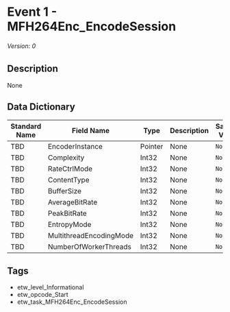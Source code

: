 # Event 1 - MFH264Enc_EncodeSession
###### Version: 0

## Description
None

## Data Dictionary
|Standard Name|Field Name|Type|Description|Sample Value|
|---|---|---|---|---|
|TBD|EncoderInstance|Pointer|None|`None`|
|TBD|Complexity|Int32|None|`None`|
|TBD|RateCtrlMode|Int32|None|`None`|
|TBD|ContentType|Int32|None|`None`|
|TBD|BufferSize|Int32|None|`None`|
|TBD|AverageBitRate|Int32|None|`None`|
|TBD|PeakBitRate|Int32|None|`None`|
|TBD|EntropyMode|Int32|None|`None`|
|TBD|MultithreadEncodingMode|Int32|None|`None`|
|TBD|NumberOfWorkerThreads|Int32|None|`None`|

## Tags
* etw_level_Informational
* etw_opcode_Start
* etw_task_MFH264Enc_EncodeSession